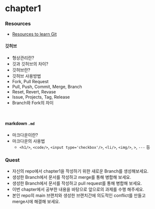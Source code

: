 # chapter1

### Resources

- [Resources to learn Git](https://try.github.io)

#### 깃허브

- 형상관리란?
- 깃과 깃허브의 차이?
- 깃허브란?
- 깃허브 사용방법
- Fork, Pull Request
- Pull, Push, Commit, Merge, Branch
- Reset, Revert, Revase
- Issue, Projects, Tag, Release
- Branch와 Fork의 차이

<br>

#### markdown `.md`

- 마크다운이란?
- 마크다운의 사용법
  - `<h1/>`, `<code/>`, `<input type='checkbox'/>`, `<li/>`, `<img/>`, `>`, `---` 등

### Quest

- 자신의 repo에서 chapter1을 작성하기 위한 새로운 Branch를 생성해보세요.
- 생성한 Branch에서 문서를 작성하고 merge를 통해 병합해 보세요.
- 생성한 Branch에서 문서를 작성하고 pull request를 통해 병합해 보세요.
- 이번 chapter에서 공부한 내용을 바탕으로 앞으로의 과제를 수행 해주세요.
- 본인 repo의 main 브랜치와 생성한 브랜치간에 의도적인 conflict를 만들고 merge시에 해결해 보세요.
